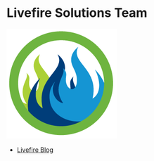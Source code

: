 # Livefire Solutions Team

![Livefire Logo](Livefire-Logo.png)

- [Livefire Blog](https://livefire.solutions)